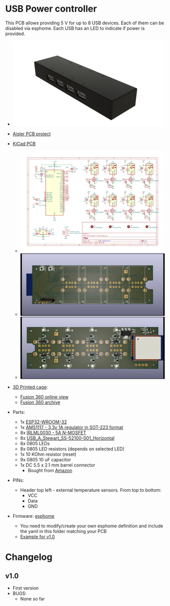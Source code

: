 # USB Power controller

This PCB allows providing 5 V for up to 8 USB devices. Each of them can be disabled via esphome. Each USB has an LED to indicate if power is provided.

- ![Thermostate_PCB_full_view](pictures/pcb-power-usb-overview.png)

- [Aisler PCB project](https://aisler.net/p/BQLUSDIS)
- [KiCad PCB](kicad/pcb-power-usb/pcb-power-usb.kicad_pro)
  - ![Schematics Preview](pictures/schematics-power-usb.svg)
  - ![PCB front Preview](pictures/pcb-power-usb-top.png)
  - ![PCB rear Preview](pictures/pcb-power-usb-bottom.png)
- [3D Printed cage](cage):
  - [Fusion 360 online view](https://a360.co/3qWptNk)
  - [Fusion 360 archive](cage/pcb-power-usb.f3z)

- Parts:
  - 1x [ESP32-WROOM-32](https://www.espressif.com/sites/default/files/documentation/esp32-wroom-32_datasheet_en.pdf)
  - 1x [AMS1117 - 3,3v 1A regulator in SOT-223 format](http://www.advanced-monolithic.com/pdf/ds1117.pdf)
  - 8x [IRLML0030 - 5A N-MOSFET](https://www.infineon.com/dgdl/Infineon-IRLML0030-DataSheet-v01_01-EN.pdf?fileId=5546d462533600a401535664773825df)
  - 8x [USB_A_Stewart_SS-52100-001_Horizontal](https://www.digikey.de/en/products/detail/stewart-connector/SS-52100-001/7902377)
  - 8x 0805 LEDs
  - 8x 0805 LED resistors (depends on selected LED)
  - 1x 10 KOhm resistor (reset)
  - 9x 0805 10 uF capacitor
  - 1x DC 5.5 x 2.1 mm barrel connector
    - Bought from [Amazon](https://www.amazon.de/gp/product/B093FTFZ8Q)
- PINs:
  - Header top left - external temperature sensors. From top to bottom:
    - VCC
    - Data
    - GND
- Firmware: [esphome](esphome.io)
  - You need to modify/create your own esphome definition and include the yaml in this folder matching your PCB
  - [Example for v1.0](../../s13-legos-shelves.yaml)

# Changelog

## v1.0
  - First version
  - BUGS:
    - None so far
